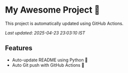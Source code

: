 # My Awesome Project 🚀

This project is automatically updated using GitHub Actions.

_Last updated: 2025-04-23 23:03:10 IST_

## Features
- Auto-update README using Python 🐍
- Auto Git push with GitHub Actions 🤖
